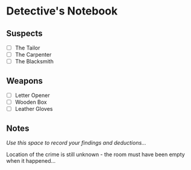 # Detective's Notebook

## Suspects
- [ ] The Tailor
- [ ] The Carpenter
- [ ] The Blacksmith

## Weapons
- [ ] Letter Opener
- [ ] Wooden Box
- [ ] Leather Gloves

## Notes
*Use this space to record your findings and deductions...*

Location of the crime is still unknown - the room must have been empty when it happened...
